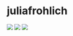# juliafrohlich


<img src="https://img.shields.io/badge/JavaScript-323330?style=for-the-badge&logo=javascript&logoColor=F7DF1E" />
<img src="https://img.shields.io/badge/Java-ED8B00?style=for-the-badge&logo=java&logoColor=white" />

<img src="https://miro.medium.com/max/400/0*VV3Nmxgv3KX4sLhr.gif" />
